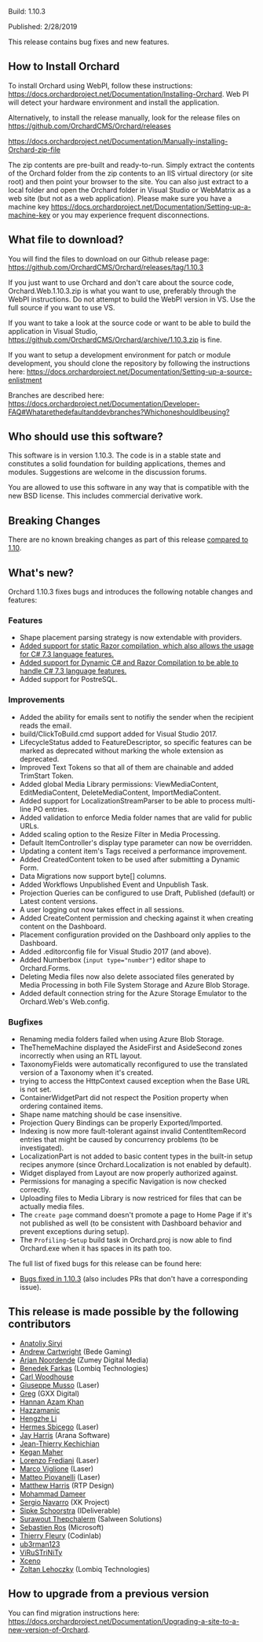 Build: 1.10.3

Published: 2/28/2019

This release contains bug fixes and new features.

How to Install Orchard
----------------------

To install Orchard using WebPI, follow these instructions:
<https://docs.orchardproject.net/Documentation/Installing-Orchard>.
Web PI will detect your hardware environment and install the application.

Alternatively, to install the release manually, look for the release files on 
https://github.com/OrchardCMS/Orchard/releases

<https://docs.orchardproject.net/Documentation/Manually-installing-Orchard-zip-file>

The zip contents are pre-built and ready-to-run. Simply extract the contents of the Orchard
folder from the zip contents to an IIS virtual directory (or site root) and then point your
browser to the site. You can also just extract to a local folder and open the Orchard
folder in Visual Studio or WebMatrix as a web site (but not as a web application).
Please make sure you have a machine key
<https://docs.orchardproject.net/Documentation/Setting-up-a-machine-key>
or you may experience frequent disconnections.

What file to download?
----------------------

You will find the files to download on our Github release page: https://github.com/OrchardCMS/Orchard/releases/tag/1.10.3

If you just want to use Orchard and don't care about the source code, Orchard.Web.1.10.3.zip
is what you want to use, preferably through the WebPI instructions.
Do not attempt to build the WebPI version in VS. Use the full source if you want to use VS.

If you want to take a look at the source code or want to be able to build the application in Visual Studio,
https://github.com/OrchardCMS/Orchard/archive/1.10.3.zip is fine.

If you want to setup a development environment for patch or module development,
you should clone the repository by following the instructions here:
<https://docs.orchardproject.net/Documentation/Setting-up-a-source-enlistment>

Branches are described here: <https://docs.orchardproject.net/Documentation/Developer-FAQ#Whatarethedefaultanddevbranches?WhichoneshouldIbeusing?>

Who should use this software?
-----------------------------

This software is in version 1.10.3. The code is in a stable state and constitutes
a solid foundation for building applications, themes and modules.
Suggestions are welcome in the discussion forums.

You are allowed to use this software in any way that is compatible with the new BSD license.
This includes commercial derivative work.

Breaking Changes
-----------

There are no known breaking changes as part of this release [compared to 1.10](Orchard-1-10.Release-Notes).

What's new?
-----------

Orchard 1.10.3 fixes bugs and introduces the following notable changes and features:

### Features

* Shape placement parsing strategy is now extendable with providers.
* [Added support for static Razor compilation, which also allows the usage for C# 7.3 language features.](Compilation-Configuration-and-Language-Support)
* [Added support for Dynamic C# and Razor Compilation to be able to handle C# 7.3 language features.](Compilation-Configuration-and-Language-Support)
* Added support for PostreSQL.

### Improvements

* Added the ability for emails sent to notifiy the sender when the recipient reads the email.
* build/ClickToBuild.cmd support added for Visual Studio 2017.
* LifecycleStatus added to FeatureDescriptor, so specific features can be marked as deprecated without marking the whole extension as deprecated.
* Improved Text Tokens so that all of them are chainable and added TrimStart Token.
* Added global Media Library permissions: ViewMediaContent, EditMediaContent, DeleteMediaContent, ImportMediaContent.
* Added support for LocalizationStreamParser to be able to process multi-line PO entries.
* Added validation to enforce Media folder names that are valid for public URLs.
* Added scaling option to the Resize Filter in Media Processing.
* Default ItemController's display type parameter can now be overridden.
* Updating a content item's Tags received a performance improvement.
* Added CreatedContent token to be used after submitting a Dynamic Form.
* Data Migrations now support byte[] columns.
* Added Workflows Unpublished Event and Unpublish Task.
* Projection Queries can be configured to use Draft, Published (default) or Latest content versions.
* A user logging out now takes effect in all sessions.
* Added CreateContent permission and checking against it when creating content on the Dashboard.
* Placement configuration provided on the Dashboard only applies to the Dashboard.
* Added .editorconfig file for Visual Studio 2017 (and above).
* Added Numberbox (`input type="number"`) editor shape to Orchard.Forms.
* Deleting Media files now also delete associated files generated by Media Processing in both File System Storage and Azure Blob Storage.
* Added default connection string for the Azure Storage Emulator to the Orchard.Web's Web.config.

### Bugfixes

* Renaming media folders failed when using Azure Blob Storage.
* TheThemeMachine displayed the AsideFirst and AsideSecond zones incorrectly when using an RTL layout.
* TaxonomyFields were automatically reconfigured to use the translated version of a Taxonomy when it's created.
* trying to access the HttpContext caused exception when the Base URL is not set.
* ContainerWidgetPart did not respect the Position property when ordering contained items.
* Shape name matching should be case insensitive.
* Projection Query Bindings can be properly Exported/Imported.
* Indexing is now more fault-tolerant against invalid ContentItemRecord entries that might be caused by concurrency problems (to be investigated).
* LocalizationPart is not added to basic content types in the built-in setup recipes anymore (since Orchard.Localization is not enabled by default).
* Widget displayed from Layout are now properly authorized against.
* Permissions for managing a specific Navigation is now checked correctly.
* Uploading files to Media Library is now restriced for files that can be actually media files.
* The `create page` command doesn't promote a page to Home Page if it's not published as well (to be consistent with Dashboard behavior and prevent exceptions during setup).
* The `Profiling-Setup` build task in Orchard.proj is now able to find Orchard.exe when it has spaces in its path too.

The full list of fixed bugs for this release can be found here:

* [Bugs fixed in 1.10.3](https://github.com/OrchardCMS/Orchard/milestone/38?closed=1) (also includes PRs that don't have a corresponding issue).

This release is made possible by the following contributors
-----------------------------------------------------------

* [Anatoliy Siryi](https://github.com/hmG3)
* [Andrew Cartwright](https://github.com/andrewcartwright1) (Bede Gaming)
* [Arjan Noordende](https://github.com/anoordende) (Zumey Digital Media)
* [Benedek Farkas](https://github.com/BenedekFarkas) (Lombiq Technologies)
* [Carl Woodhouse](https://github.com/carlwoodhouse)
* [Giuseppe Musso](https://github.com/GiuseppeMusso-Laser) (Laser)
* [Greg](https://github.com/greg84) (GXX Digital)
* [Hannan Azam Khan](https://github.com/hannan-azam)
* [Hazzamanic](https://github.com/Hazzamanic)
* [Hengzhe Li](https://github.com/HengzheLi)
* [Hermes Sbicego](https://github.com/HermesSbicego-Laser) (Laser)
* [Jay Harris](https://github.com/jayharris) (Arana Software)
* [Jean-Thierry Kechichian](https://github.com/jtkech)
* [Kegan Maher](https://github.com/thekaveman)
* [Lorenzo Frediani](https://github.com/LorenzoFrediani-Laser) (Laser)
* [Marco Viglione](https://github.com/MarcoViglione-Laser) (Laser)
* [Matteo Piovanelli](https://github.com/MatteoPiovanelli-Laser) (Laser)
* [Matthew Harris](https://github.com/rtpHarry) (RTP Design)
* [Mohammad Dameer](https://github.com/mdameer)
* [Sergio Navarro](https://github.com/jersiovic) (XK Project)
* [Sipke Schoorstra](https://github.com/sfmskywalker) (IDeliverable)
* [Surawout Thepchalerm](https://github.com/LegendORC) (Salween Solutions)
* [Sebastien Ros](https://github.com/sebastienros) (Microsoft)
* [Thierry Fleury](https://github.com/TFleury) (Codinlab)
* [ub3rman123](https://github.com/ub3rman123)
* [ViRuSTriNiTy](https://github.com/ViRuSTriNiTy)
* [Xceno](https://github.com/Xceno)
* [Zoltan Lehoczky](https://github.com/Piedone) (Lombiq Technologies)

How to upgrade from a previous version
--------------------------------------

You can find migration instructions here: <https://docs.orchardproject.net/Documentation/Upgrading-a-site-to-a-new-version-of-Orchard>.
